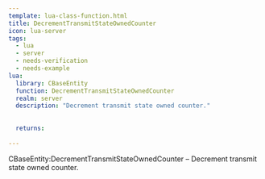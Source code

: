 ```yaml
---
template: lua-class-function.html
title: DecrementTransmitStateOwnedCounter
icon: lua-server
tags:
  - lua
  - server
  - needs-verification
  - needs-example
lua:
  library: CBaseEntity
  function: DecrementTransmitStateOwnedCounter
  realm: server
  description: "Decrement transmit state owned counter."
  
  
  returns:
    
---
```


<div class="lua__search__keywords">
CBaseEntity:DecrementTransmitStateOwnedCounter &#x2013; Decrement transmit state owned counter.
</div>
